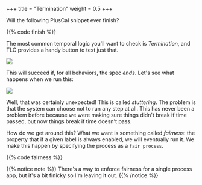 +++
title = "Termination"
weight = 0.5
+++

Will the following PlusCal snippet ever finish?

{{% code finish %}}

The most common temporal logic you'll want to check is _Termination_, and TLC provides a handy button to test just that.

![](img/termination.png)

This will succeed if, for all behaviors, the spec _ends_. Let's see what happens when we run this:

![](img/stuttering.png)

Well, that was certainly unexpected! This is called _stuttering_. The problem is that the system can choose not to run any step at all. This has never been a problem before because we were making sure things didn't break if time passed, but now things break if time doesn't pass.

How do we get around this? What we want is something called _fairness_: the property that if a given label is always enabled, we will eventually run it. We make this happen by specifying the process as a `fair process`.

{{% code fairness %}}

{{% notice note %}}
There's a way to enforce fairness for a single process app, but it's a bit finicky so I'm leaving it out.
{{% /notice %}}